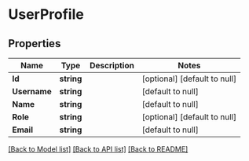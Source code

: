 # UserProfile

## Properties
Name | Type | Description | Notes
------------ | ------------- | ------------- | -------------
**Id** | **string** |  | [optional] [default to null]
**Username** | **string** |  | [default to null]
**Name** | **string** |  | [default to null]
**Role** | **string** |  | [optional] [default to null]
**Email** | **string** |  | [default to null]

[[Back to Model list]](../README.md#documentation-for-models) [[Back to API list]](../README.md#documentation-for-api-endpoints) [[Back to README]](../README.md)


